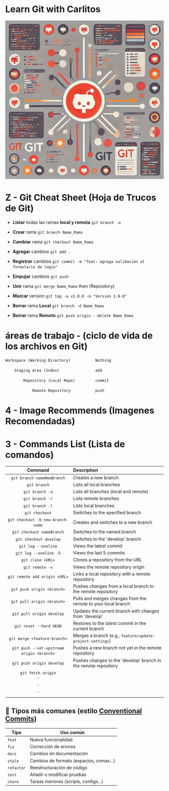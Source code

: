 # Learn Git with Carlitos

![Header](./src/resource/img/Header_00.webp)

# Z - Git Cheat Sheet (Hoja de Trucos de Git)

- **Listar** todas las ramas **local y remota** `git branch -a`

- **Crear** rama `git branch Name_Rama`
- **Cambiar** rama `git checkout Name_Rama`

- **Agregar** cambios `git add .`
- **Registrar** cambios `git commit -m "feat: agrega validación al formulario de login"`
- **Empujar** cambios `git push`

- **Unir** rama `git merge Name_Rama` then (Repository)
- **Marcar** version `git tag -a v1.0.0 -m "Versión 1.0.0"`

- **Borrar** rama **Local** `git branch -d Name_Rama`
- **Borrar** rama **Remoto** `git push origin --delete Name_Rama`

# áreas de trabajo - (ciclo de vida de los archivos en Git)

    Workspace (Working Directory)           Nothing

        Staging Area (Index)                add

            Repository (Local Repo)         commit

                Remote Repository           push

# 4 - Image Recommends (Imagenes Recomendadas)

# 3 - Commands List (Lista de comandos)

| Command                                   | Description                                                       |
| :---------------------------------------: | :---------------------------------------------------------------- |
| `git branch nameNewBranch`                | Creates a new branch                                              |
| `git branch`                              | Lists all local branches                                          |
| `git branch -a`                           | Lists all branches (local and remote)                             |
| `git branch -r`                           | Lists remote branches                                             |
| `git branch -l`                           | Lists local branches                                              |
| `git checkout`                            | Switches to the specified branch                                  |
| `git checkout -b new-branch-name`         | Creates and switches to a new branch                              |
| `git checkout nameBranch`                 | Switches to the named branch                                      |
| `git checkout develop`                    | Switches to the 'develop' branch                                  |
| `git log --oneline`                       | Views the latest commit                                           |
| `git log --oneline -5`                    | Views the last 5 commits                                          |
| `git clone <URL>`                         | Clones a repository from the URL                                  |
| `git remote -v`                           | Views the remote repository origin                                |
| `git remote add origin <URL>`             | Links a local repository with a remote repository                 |
| `git push origin <branch>`                | Pushes changes from a local branch to the remote repository       |
| `git pull origin <branch>`                | Pulls and merges changes from the remote to your local branch     |
| `git pull origin develop`                 | Updates the current branch with changes from 'develop'            |
| `git reset --hard HEAD`                   | Restores to the latest commit in the current branch               |
| `git merge <feature-branch>`              | Merges a branch (e.g., `feature/update-project-settings`)         |
| `git push --set-upstream origin <branch>` | Pushes a new branch not yet in the remote repository              |
| `git push origin develop`                 | Pushes changes to the 'develop' branch in the remote repository   |
| `git fetch origin` | |
| `` | |
| `` | |
| `` | |

## 🧠 Tipos más comunes (estilo [Conventional Commits](https://www.conventionalcommits.org/))

| Tipo       | Uso común                              |
|------------|----------------------------------------|
| `feat`     | Nueva funcionalidad                    |
| `fix`      | Corrección de errores                  |
| `docs`     | Cambios en documentación               |
| `style`    | Cambios de formato (espacios, comas...)|
| `refactor` | Reestructuración de código             |
| `test`     | Añadir o modificar pruebas             |
| `chore`    | Tareas menores (scripts, configs...)   |
